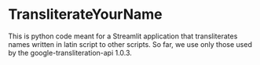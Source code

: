 # TransliterateYourName
This is python code meant for a Streamlit application that transliterates names written in latin script to other scripts.
So far, we use only those used by the google-transliteration-api 1.0.3.

